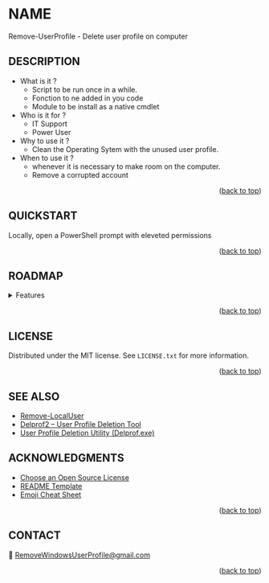 <!-- Back to top link -->
<a name="readme-top"></a>
<!--

<!-- NAME -->
# NAME
Remove-UserProfile - Delete user profile on computer

<!-- ABOUT THE PROJECT -->
## DESCRIPTION

* What is it ?
    - Script to be run once in a while.
    - Fonction to ne added in you code
    - Module to be install as a native cmdlet
* Who is it for ?
    - IT Support
    - Power User
* Why to use it ?
    - Clean the Operating Sytem with the unused user profile.
* When to use it ?
    - whenever it is necessary to make room on the computer.
    - Remove a corrupted account
    
 <p align="right">(<a href="#readme-top">back to top</a>)</p>
 
<!-- Getting Started -->
## QUICKSTART
Locally, open a PowerShell prompt with eleveted permissions

 <p align="right">(<a href="#readme-top">back to top</a>)</p>

<!-- ROADMAP -->
## ROADMAP

<details>
<summary> Features </summary>

- [ ] Windows
    - [x] Script
    - [ ] Function
    - [ ] Module
    
- [ ] Linux
    - [ ] Script
    - [ ] Function
    - [ ] Module
    
- [ ] MacOS
    - [ ] Script
    - [ ] Function
    - [ ] Module
    
</details>

<p align="right">(<a href="#readme-top">back to top</a>)</p>


<!-- LICENSE -->
## LICENSE

Distributed under the MIT license. See `LICENSE.txt` for more information.

<p align="right">(<a href="#readme-top">back to top</a>)</p>



<!-- ACKNOWLEDGMENTS -->
## SEE ALSO
* [Remove-LocalUser](https://learn.microsoft.com/en-gb/powershell/module/microsoft.powershell.localaccounts/remove-localuser)
* [Delprof2 – User Profile Deletion Tool](https://helgeklein.com/free-tools/delprof2-user-profile-deletion-tool)
* [User Profile Deletion Utility (Delprof.exe)](https://www.microsoft.com/en-us/download/details.aspx?id=5405) 


<!-- ACKNOWLEDGMENTS -->
## ACKNOWLEDGMENTS
* [Choose an Open Source License](https://choosealicense.com)
* [README Template](https://github.com/othneildrew/Best-README-Template)
* [Emoji Cheat Sheet](https://github.com/ikatyang/emoji-cheat-sheet)

<p align="right">(<a href="#readme-top">back to top</a>)</p>

<!-- CONTACT -->
## CONTACT

:e-mail: RemoveWindowsUserProfile@gmail.com

<p align="right">(<a href="#readme-top">back to top</a>)</p>
